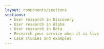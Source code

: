 ```yaml
---
layout: components/sections
sections:
  - User research in Discovery
  - User research in Alpha
  - User research in Beta
  - Research your service when it is live
  - Case studies and examples
---
```

